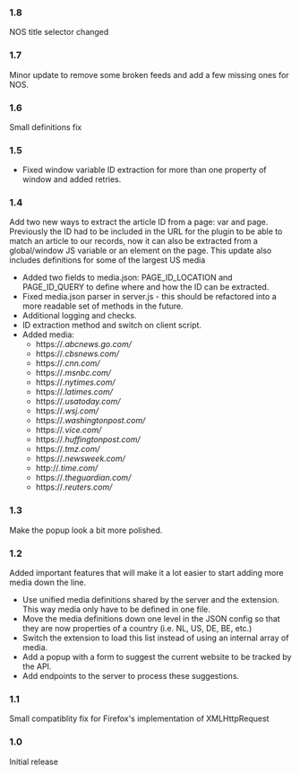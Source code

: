 ### 1.8
NOS title selector changed

### 1.7
Minor update to remove some broken feeds and add a few missing ones for NOS.

### 1.6
Small definitions fix

### 1.5
- Fixed window variable ID extraction for more than one property of window and added retries.

### 1.4
Add two new ways to extract the article ID from a page: var and page. 
Previously the ID had to be included in the URL for the plugin to be able to match an article to our records, now it can also be extracted from a global/window JS variable or an element on the page.
This update also includes definitions for some of the largest US media

- Added two fields to media.json: PAGE_ID_LOCATION and PAGE_ID_QUERY to define where and how the ID can be extracted.
- Fixed media.json parser in server.js - this should be refactored into a more readable set of methods in the future.
- Additional logging and checks.
- ID extraction method and switch on client script.
- Added media:
  - https://*.abcnews.go.com/*
  - https://*.cbsnews.com/*
  - https://*.cnn.com/*
  - https://*.msnbc.com/*
  - https://*.nytimes.com/*
  - https://*.latimes.com/*
  - https://*.usatoday.com/*
  - https://*.wsj.com/*
  - https://*.washingtonpost.com/*
  - https://*.vice.com/*
  - https://*.huffingtonpost.com/*
  - https://*.tmz.com/*
  - https://*.newsweek.com/*
  - http://*.time.com/*
  - https://*.theguardian.com/*
  - https://*.reuters.com/*

### 1.3
Make the popup look a bit more polished.

### 1.2
Added important features that will make it a lot easier to start adding more media down the line.

- Use unified media definitions shared by the server and the extension. This way media only have to be defined in one file.
- Move the media definitions down one level in the JSON config so that they are now properties of a country (i.e. NL, US, DE, BE, etc.)
- Switch the extension to load this list instead of using an internal array of media.
- Add a popup with a form to suggest the current website to be tracked by the API.
- Add endpoints to the server to process these suggestions.

### 1.1
Small compatiblity fix for Firefox's implementation of XMLHttpRequest

### 1.0
Initial release